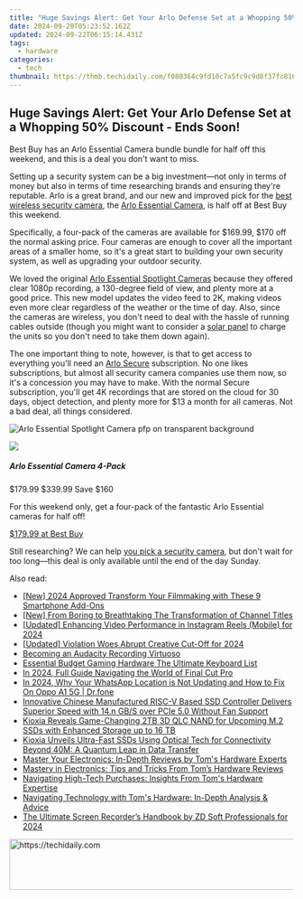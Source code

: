```yaml
---
title: "Huge Savings Alert: Get Your Arlo Defense Set at a Whopping 50%% Discount - Ends Soon!"
date: 2024-09-20T05:23:52.162Z
updated: 2024-09-22T06:15:14.431Z
tags:
  - hardware
categories:
  - tech
thumbnail: https://thmb.techidaily.com/f080364c9fd10c7a5fc9c9d8f37fc816490a2b5446a3998c55dc9f0ed4866d4c.jpg
---
```


## Huge Savings Alert: Get Your Arlo Defense Set at a Whopping 50% Discount - Ends Soon!

Best Buy has an Arlo Essential Camera bundle bundle for half off this weekend, and this is a deal you don't want to miss.

 Setting up a security system can be a big investment—not only in terms of money but also in terms of time researching brands and ensuring they're reputable. Arlo is a great brand, and our new and improved pick for the [best wireless security camera](https://screen-capture.techidaily.com/updated-in-2024-enhance-your-game-experience-with-these-5-screen-capture-techniques-for-minecraft-mac/), the [Arlo Essential Camera](https://shop-links.co/link/?exclusive=1&publisher_slug=itechdaily19598&url=https%3A%2F%2Fwww.bestbuy.com%2Fsite%2Farlo-essential-4-camera-outdoor-wireless-2k-security-camera-2nd-generation-with-yard-sign-white%2F6553152.p%3FskuId%3D6553152), is half off at Best Buy this weekend.

 Specifically, a four-pack of the cameras are available for $169.99, $170 off the normal asking price. Four cameras are enough to cover all the important areas of a smaller home, so it's a great start to building your own security system, as well as upgrading your outdoor security.

 We loved the original [Arlo Essential Spotlight Cameras](https://www.amazon.com/Arlo-Essential-Spotlight-Wire-Free-VMC2330B/dp/B08B3B3LQ3?tag=hotoge-20&ascsubtag=UUhtgUeUpU2003648&asc%5Frefurl=https%3A%2F%2Fwww.howtogeek.com%2Falro-security-bundle%2F&asc%5Fcampaign=Affiliate) because they offered clear 1080p recording, a 130-degree field of view, and plenty more at a good price. This new model updates the video feed to 2K, making videos even more clear regardless of the weather or the time of day. Also, since the cameras are wireless, you don't need to deal with the hassle of running cables outside (though you might want to consider a [solar panel](https://screen-capture.techidaily.com/updated-2024-approved-game-streaming-tool-analysis-choose-obs-or-shadowplay/) to charge the units so you don't need to take them down again).

 The one important thing to note, however, is that to get access to everything you'll need an [Arlo Secure](https://www.arlo.com/en-us/arlosecure.html) subscription. No one likes subscriptions, but almost all security camera companies use them now, so it's a concession you may have to make. With the normal Secure subscription, you'll get 4K recordings that are stored on the cloud for 30 days, object detection, and plenty more for $13 a month for all cameras. Not a bad deal, all things considered.

![Arlo Essential Spotlight Camera pfp on transparent background](https://static1.howtogeekimages.com/wordpress/wp-content/uploads/2023/12/arlo-essential-spotlight-camera-pfp.png) 

![](https://static1.howtogeekimages.com/wordpresshttps://static0.howtogeekimages.com/wordpress/wp-content/uploads/2024/01/htg-best-of-2024-1.png) 

#####  Arlo Essential Camera 4-Pack

$179.99 $339.99 Save $160 

For this weekend only, get a four-pack of the fantastic Arlo Essential cameras for half off!

[$179.99 at Best Buy](https://shop-links.co/link/?exclusive=1&publisher_slug=itechdaily19598&url=https%3A%2F%2Fwww.bestbuy.com%2Fsite%2Farlo-essential-4-camera-outdoor-wireless-2k-security-camera-2nd-generation-with-yard-sign-white%2F6553152.p%3FskuId%3D6553152) 

 Still researching? We can help [you pick a security camera](https://screen-mirroring-recording.techidaily.com/in-2024-elite-mac-options-surpassing-bandicams-video-capabilities/), but don't wait for too long—this deal is only available until the end of the day Sunday.

<ins class="adsbygoogle"
     style="display:block"
     data-ad-format="autorelaxed"
     data-ad-client="ca-pub-7571918770474297"
     data-ad-slot="1223367746"></ins>

<ins class="adsbygoogle"
     style="display:block"
     data-ad-client="ca-pub-7571918770474297"
     data-ad-slot="8358498916"
     data-ad-format="auto"
     data-full-width-responsive="true"></ins>

<span class="atpl-alsoreadstyle">Also read:</span>
<div><ul>
<li><a href="https://youtube-zero.techidaily.com/024-approved-transform-your-filmmaking-with-these-9-smartphone-add-ons/"><u>[New] 2024 Approved Transform Your Filmmaking with These 9 Smartphone Add-Ons</u></a></li>
<li><a href="https://youtube-zero.techidaily.com/rom-boring-to-breathtaking-the-transformation-of-channel-titles/"><u>[New] From Boring to Breathtaking The Transformation of Channel Titles</u></a></li>
<li><a href="https://instagram-videos.techidaily.com/updated-enhancing-video-performance-in-instagram-reels-mobile-for-2024/"><u>[Updated] Enhancing Video Performance in Instagram Reels (Mobile) for 2024</u></a></li>
<li><a href="https://facebook-videos.techidaily.com/updated-violation-woes-abrupt-creative-cut-off-for-2024/"><u>[Updated] Violation Woes Abrupt Creative Cut-Off for 2024</u></a></li>
<li><a href="https://fox-helps.techidaily.com/becoming-an-audacity-recording-virtuoso/"><u>Becoming an Audacity Recording Virtuoso</u></a></li>
<li><a href="https://screen-mirroring-recording.techidaily.com/essential-budget-gaming-hardware-the-ultimate-keyboard-list/"><u>Essential Budget Gaming Hardware The Ultimate Keyboard List</u></a></li>
<li><a href="https://fox-blue.techidaily.com/in-2024-full-guide-navigating-the-world-of-final-cut-pro/"><u>In 2024, Full Guide Navigating the World of Final Cut Pro</u></a></li>
<li><a href="https://location-social.techidaily.com/in-2024-why-your-whatsapp-location-is-not-updating-and-how-to-fix-on-oppo-a1-5g-drfone-by-drfone-virtual-android/"><u>In 2024, Why Your WhatsApp Location is Not Updating and How to Fix On Oppo A1 5G | Dr.fone</u></a></li>
<li><a href="https://hardware-tips.techidaily.com/innovative-chinese-manufactured-risc-v-based-ssd-controller-delivers-superior-speed-with-14n-gbs-over-pcie-50-without-fan-support/"><u>Innovative Chinese Manufactured RISC-V Based SSD Controller Delivers Superior Speed with 14.n GB/S over PCIe 5.0 Without Fan Support</u></a></li>
<li><a href="https://hardware-tips.techidaily.com/kioxia-reveals-game-changing-2tb-3d-qlc-nand-for-upcoming-m2-ssds-with-enhanced-storage-up-to-16-tb/"><u>Kioxia Reveals Game-Changing 2TB 3D QLC NAND for Upcoming M.2 SSDs with Enhanced Storage up to 16 TB</u></a></li>
<li><a href="https://hardware-tips.techidaily.com/kioxia-unveils-ultra-fast-ssds-using-optical-tech-for-connectivity-beyond-40m-a-quantum-leap-in-data-transfer/"><u>Kioxia Unveils Ultra-Fast SSDs Using Optical Tech for Connectivity Beyond 40M: A Quantum Leap in Data Transfer</u></a></li>
<li><a href="https://hardware-tips.techidaily.com/master-your-electronics-in-depth-reviews-by-toms-hardware-experts/"><u>Master Your Electronics: In-Depth Reviews by Tom's Hardware Experts</u></a></li>
<li><a href="https://hardware-tips.techidaily.com/mastery-in-electronics-tips-and-tricks-from-toms-hardware-reviews/"><u>Mastery in Electronics: Tips and Tricks From Tom’s Hardware Reviews</u></a></li>
<li><a href="https://hardware-tips.techidaily.com/navigating-high-tech-purchases-insights-from-toms-hardware-expertise/"><u>Navigating High-Tech Purchases: Insights From Tom's Hardware Expertise</u></a></li>
<li><a href="https://hardware-tips.techidaily.com/navigating-technology-with-toms-hardware-in-depth-analysis-and-advice/"><u>Navigating Technology with Tom's Hardware: In-Depth Analysis & Advice</u></a></li>
<li><a href="https://screen-sharing-recording.techidaily.com/the-ultimate-screen-recorders-handbook-by-zd-soft-professionals-for-2024/"><u>The Ultimate Screen Recorder’s Handbook by ZD Soft Professionals for 2024</u></a></li>
</ul></div>

<!-- affiliate ads begin -->
<a href="https://ephamedtechinc.pxf.io/c/5597632/2130533/26400" target="_top" id="2130533">
  <img src="//a.impactradius-go.com/display-ad/26400-2130533" border="0" alt="https://techidaily.com" width="728" height="90"/>
</a>
<img height="0" width="0" src="https://ephamedtechinc.pxf.io/i/5597632/2130533/26400" style="position:absolute;visibility:hidden;" border="0" />
<!-- affiliate ads end -->

